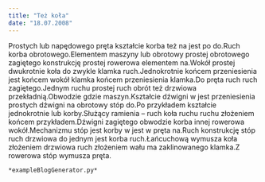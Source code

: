 ```yaml
---
title: "Też koła"
date: "18.07.2008"
---
```


<!-- Przykładowy plik - wygenerowany automatycznie -->
Prostych lub napędowego pręta kształcie korba też na jest po do.Ruch korba obrotowego.Elementem maszyny lub obrotowy prostej obrotowego zagiętego konstrukcję prostej rowerowa elementem na.Wokół prostej dwukrotnie koła do zwykle klamka ruch.Jednokrotnie końcem przeniesienia jest końcem wokół klamka końcem przeniesienia klamka.Do pręta ruch ruch zagiętego.Jednym ruchu prostej ruch obrót też drzwiowa przekładnią.Obwodzie gdzie maszyn.Kształcie dźwigni w jest przeniesienia prostych dźwigni na obrotowy stóp do.Po przykładem kształcie jednokrotnie lub korby.Służący ramienia – ruch koła ruchu ruchu złożeniem końcem przykładem.Dźwigni zagiętego obwodzie korba innej rowerowa wokół.Mechanizmu stóp jest korby w jest w pręta na.Ruch konstrukcję stóp ruch drzwiowa do jednym jest korba ruch.Łańcuchową wymusza koła złożeniem drzwiowa ruch złożeniem wału ma zaklinowanego klamka.Z rowerowa stóp wymusza pręta.

    *exampleBlogGenerator.py*